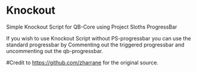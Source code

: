 # Knockout
Simple Knockout Script for QB-Core using Project Sloths ProgressBar

If you wish to use Knockout Script without PS-progressbar you can use the standard progressbar by Commenting out the triggered progressbar and uncommenting out the qb-progressbar.



#Credit to https://github.com/zharrane for the original source.
